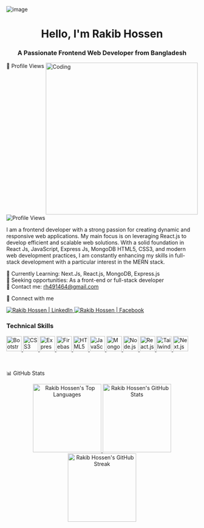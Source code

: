 ![image](https://i.ibb.co/Km0T9Rf/Front-end.png)
<h1 align="center">Hello, I'm Rakib Hossen</h1> <h3 align="center">A Passionate Frontend Web Developer from Bangladesh</h3> <img align="right" alt="Coding" width="400" src="https://github.com/RakibHossen678/RakibHossen678/assets/149133972/2352e062-6e47-4107-a61e-8386eb2bf6e7">
👀 Profile Views
<div align="left"> <img src="https://komarev.com/ghpvc/?username=rakibhossen678&label=Profile%20Views&color=0e75b6&style=flat-square" alt="Profile Views" /> </div>

I am a frontend developer with a strong passion for creating dynamic and responsive web applications. My main focus is on leveraging React.js to develop efficient and scalable web solutions. With a solid foundation in React Js, JavaScript, Express Js, MongoDB HTML5, CSS3, and modern web development practices, I am constantly enhancing my skills in full-stack development with a particular interest in the MERN stack.<br/>

🌱 Currently Learning: Next.Js, React.js, MongoDB, Express.js <br/>
💼 Seeking opportunities: As a front-end or full-stack developer <br/>
📧 Contact me: rh491464@gmail.com 

🤝 Connect with me
<div align="left"> <a href="https://www.linkedin.com/in/hossen-rakib/" target="_blank"> <img src="https://img.shields.io/badge/LinkedIn-0A66C2?style=for-the-badge&logo=linkedin&logoColor=white" alt="Rakib Hossen | LinkedIn" /> </a> <a href="https://www.facebook.com/profile.php?id=100056015882794" target="_blank"> <img src="https://img.shields.io/badge/Facebook-1877F2?style=for-the-badge&logo=facebook&logoColor=white" alt="Rakib Hossen | Facebook" /> </a> </div>

<h3 align="left">Technical Skills</h3> <div align="left"> <p> <a href="https://getbootstrap.com" target="_blank" rel="noreferrer"> <img src="https://img.icons8.com/color/48/000000/bootstrap.png" alt="Bootstrap" width="40" height="40"/> </a> <a href="https://www.w3schools.com/css/" target="_blank" rel="noreferrer"> <img src="https://img.icons8.com/color/48/000000/css3.png" alt="CSS3" width="40" height="40"/> </a> <a href="https://expressjs.com" target="_blank" rel="noreferrer"> <img src="https://img.icons8.com/ios/50/000000/express-js.png" alt="Express.js" width="40" height="40"/> </a> <a href="https://firebase.google.com/" target="_blank" rel="noreferrer"> <img src="https://img.icons8.com/color/48/000000/firebase.png" alt="Firebase" width="40" height="40"/> </a> <a href="https://www.w3.org/html/" target="_blank" rel="noreferrer"> <img src="https://img.icons8.com/color/48/000000/html-5.png" alt="HTML5" width="40" height="40"/> </a> <a href="https://developer.mozilla.org/en-US/docs/Web/JavaScript" target="_blank" rel="noreferrer"> <img src="https://img.icons8.com/color/48/000000/javascript.png" alt="JavaScript" width="40" height="40"/> </a> <a href="https://www.mongodb.com/" target="_blank" rel="noreferrer"> <img src="https://img.icons8.com/color/48/000000/mongodb.png" alt="MongoDB" width="40" height="40"/> </a> <a href="https://nodejs.org" target="_blank" rel="noreferrer"> <img src="https://img.icons8.com/color/48/000000/nodejs.png" alt="Node.js" width="40" height="40"/> </a> <a href="https://reactjs.org/" target="_blank" rel="noreferrer"> <img src="https://img.icons8.com/plasticine/100/000000/react.png" alt="React.js" width="40" height="40"/> </a> <a href="https://tailwindcss.com/" target="_blank" rel="noreferrer"> <img src="https://img.icons8.com/color/48/000000/tailwindcss.png" alt="Tailwind CSS" width="40" height="40"/> </a> <a href="https://nextjs.org/" target="_blank" rel="noreferrer"> <img src="https://img.icons8.com/fluency/48/000000/nextjs.png" alt="Next.js" width="40" height="40"/> </a> </p> </div> <br/>

📊 GitHub Stats
<div align="center"> <!-- Top Languages Card --> <a href="https://github.com/RakibHossen678"> <img height="180em" src="https://github-readme-stats.vercel.app/api/top-langs?username=rakibhossen678&show_icons=true&theme=radical&locale=en&layout=compact" alt="Rakib Hossen's Top Languages" /> </a> <!-- GitHub Stats Card --> <a href="https://github.com/RakibHossen678"> <img height="180em" src="https://github-readme-stats.vercel.app/api?username=rakibhossen678&show_icons=true&theme=radical&locale=en" alt="Rakib Hossen's GitHub Stats" /> </a> <!-- GitHub Streak Card --> <a href="https://github.com/RakibHossen678"> <img height="180em" src="https://github-readme-streak-stats.herokuapp.com/?user=rakibhossen678&theme=radical" alt="Rakib Hossen's GitHub Streak" /> </a> </div>
